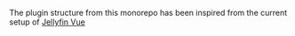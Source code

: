 The plugin structure from this monorepo has been inspired
from the current setup of [Jellyfin Vue](https://github.com/jellyfin/jellyfin-vue)
